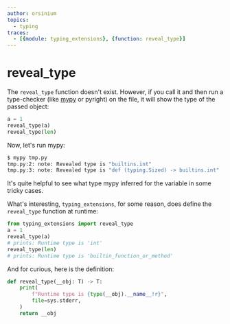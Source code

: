 ```yaml
---
author: orsinium
topics:
  - typing
traces:
  - [{module: typing_extensions}, {function: reveal_type}]
---
```


# reveal_type

The `reveal_type` function doesn't exist. However, if you call it and then run a type-checker (like [mypy](https://mypy.readthedocs.io/) or pyright) on the file, it will show the type of the passed object:

```python
a = 1
reveal_type(a)
reveal_type(len)
```

Now, let's run mypy:

```bash
$ mypy tmp.py
tmp.py:2: note: Revealed type is "builtins.int"
tmp.py:3: note: Revealed type is "def (typing.Sized) -> builtins.int"
```

It's quite helpful to see what type mypy inferred for the variable in some tricky cases.

What's interesting, `typing_extensions`, for some reason, does define the `reveal_type` function at runtime:

```python
from typing_extensions import reveal_type
a = 1
reveal_type(a)
# prints: Runtime type is 'int'
reveal_type(len)
# prints: Runtime type is 'builtin_function_or_method'
```

And for curious, here is the definition:

```python
def reveal_type(__obj: T) -> T:
    print(
        f"Runtime type is {type(__obj).__name__!r}",
        file=sys.stderr,
    )
    return __obj
```
